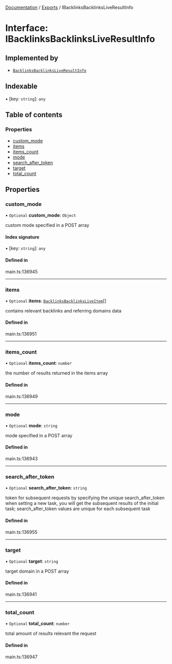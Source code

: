 [Documentation](../README.md) / [Exports](../modules.md) / IBacklinksBacklinksLiveResultInfo

# Interface: IBacklinksBacklinksLiveResultInfo

## Implemented by

- [`BacklinksBacklinksLiveResultInfo`](../classes/BacklinksBacklinksLiveResultInfo.md)

## Indexable

▪ [key: `string`]: `any`

## Table of contents

### Properties

- [custom\_mode](IBacklinksBacklinksLiveResultInfo.md#custom_mode)
- [items](IBacklinksBacklinksLiveResultInfo.md#items)
- [items\_count](IBacklinksBacklinksLiveResultInfo.md#items_count)
- [mode](IBacklinksBacklinksLiveResultInfo.md#mode)
- [search\_after\_token](IBacklinksBacklinksLiveResultInfo.md#search_after_token)
- [target](IBacklinksBacklinksLiveResultInfo.md#target)
- [total\_count](IBacklinksBacklinksLiveResultInfo.md#total_count)

## Properties

### custom\_mode

• `Optional` **custom\_mode**: `Object`

custom mode specified in a POST array

#### Index signature

▪ [key: `string`]: `any`

#### Defined in

main.ts:136945

___

### items

• `Optional` **items**: [`BacklinksBacklinksLiveItem`](../classes/BacklinksBacklinksLiveItem.md)[]

contains relevant backlinks and referring domains data

#### Defined in

main.ts:136951

___

### items\_count

• `Optional` **items\_count**: `number`

the number of results returned in the items array

#### Defined in

main.ts:136949

___

### mode

• `Optional` **mode**: `string`

mode specified in a POST array

#### Defined in

main.ts:136943

___

### search\_after\_token

• `Optional` **search\_after\_token**: `string`

token for subsequent requests
by specifying the unique search_after_token when setting a new task, you will get the subsequent results of the initial task;
search_after_token values are unique for each subsequent task

#### Defined in

main.ts:136955

___

### target

• `Optional` **target**: `string`

target domain in a POST array

#### Defined in

main.ts:136941

___

### total\_count

• `Optional` **total\_count**: `number`

total amount of results relevant the request

#### Defined in

main.ts:136947
